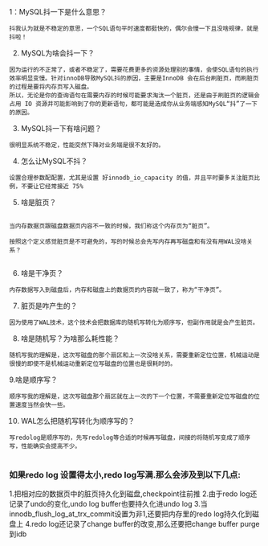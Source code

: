 1：MySQL抖一下是什么意思？

````
抖我认为就是不稳定的意思，一个SQL语句平时速度都挺快的，偶尔会慢一下且没啥规律，就是抖啦！

````

2. MySQL为啥会抖一下？

````
因为运行的不正常了，或者不稳定了，需要花费更多的资源处理别的事情，会使SQL语句的执行效率明显变慢。针对innoDB导致MySQL抖的原因，主要是InnoDB 会在后台刷脏页，而刷脏页的过程是要将内存页写入磁盘。
所以，无论是你的查询语句在需要内存的时候可能要求淘汰一个脏页，还是由于刷脏页的逻辑会占用 IO 资源并可能影响到了你的更新语句，都可能是造成你从业务端感知MySQL“抖”了一下的原因。

````

3. MySQL抖一下有啥问题？

````
很明显系统不稳定，性能突然下降对业务端是很不友好的。

````

4. 怎么让MySQL不抖？

````
设置合理参数配配置，尤其是设置 好innodb_io_capacity 的值，并且平时要多关注脏页比例，不要让它经常接近 75%

````

5. 啥是脏页？

````

当内存数据页跟磁盘数据页内容不一致的时候，我们称这个内存页为“脏页”。

按照这个定义感觉脏页是不可避免的，写的时候总会先写内存再写磁盘和有没有用WAL没啥关系？


````

6. 啥是干净页？

````
内存数据写入到磁盘后，内存和磁盘上的数据页的内容就一致了，称为“干净页”。

````

7. 脏页是咋产生的？

````
因为使用了WAL技术，这个技术会把数据库的随机写转化为顺序写，但副作用就是会产生脏页。

````

8. 啥是随机写？为啥那么耗性能？

````
随机写我的理解是，这次写磁盘的那个扇区和上一次没啥关系，需要重新定位位置，机械运动是很慢的即使不是机械运动重新定位写磁盘的位置也是很耗时的。

````

9.啥是顺序写？

```` 
顺序写我的理解是，这次写磁盘那个扇区就在上一次的下一个位置，不需要重新定位写磁盘的位置速度当然会快一些。

````

10. WAL怎么把随机写转化为顺序写的？

````
写redolog是顺序写的，先写redolog等合适的时候再写磁盘，间接的将随机写变成了顺序写，性能确实会提高不少。


````

### 如果redo log 设置得太小,redo log写满.那么会涉及到以下几点:

1.把相对应的数据页中的脏页持久化到磁盘,checkpoint往前推 2.由于redo log还记录了undo的变化,undo log buffer也要持久化进undo log
3.当innodb_flush_log_at_trx_commit设置为非1,还要把内存里的redo log持久化到磁盘上 4.redo log还记录了change buffer的改变,那么还要把change buffer
purge到idb